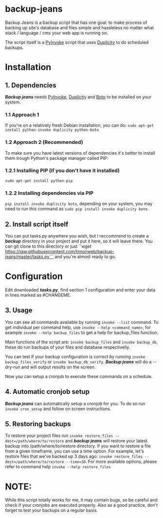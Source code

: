 # backup-jeans

Backup Jeans is a backup script that has one goal: to make process of backing up site's database and files simple and hassleless no matter what stack / language / cms your web app is running on.

The script itself is a [PyInvoke](http://www.pyinvoke.org) script that uses [Duplicity](http://duplicity.nongnu.org/) to do scheduled backups.

# Installation #

## 1. Dependencies ##

***Backup jeans*** needs [PyInvoke](http://www.pyinvoke.org), [Duplicity](http://duplicity.nongnu.org/) and [Boto](http://docs.pythonboto.org/) to be installed on your system.

### 1.1 Approach 1 ###
If you're on a relatively fresh Debian installation, you can do:
`sudo apt-get install python-invoke duplicity python-boto`

### 1.2 Approach 2 (Recommended) ###

To make sure you have latest versions of dependencies it's better to install them trough Python's package manager called PIP:

### 1.2.1 Installing PIP (if you don't have it installed) ###

`sudo apt-get install python-pip`

### 1.2.2 Installing dependencies via PIP ###

`pip install invoke duplicity boto`, depending on your system, you may need to run this command as `sudo pip install invoke duplicity boto`.

## 2. Install script itself ##

You can put tasks.py anywhere you wish, but I reccommend to create a ***backup*** directory in your project and put it here, so it will leave there. You can git clone to this directory or just ``wget https://raw.githubusercontent.com/timonweb/backup-jeans/master/tasks.py``` and you're almost ready to go.

# Configuration #

Edit downloaded ***tasks.py***, find section 1 configuration and enter your data in lines marked as #CHANGEME. 

## 3. Usage ##

You can see all commands available by running `invoke --list` command. To get individual per command help, use `invoke --help <command_name>`, for example `invoke --help backup_files` to get a help for backup_files function.

Main functions of the script are: `invoke backup_files` and `invoke backup_db`, these do run backups of your files and database respectivelly. 

You can test if your backup configuration is correct by running `invoke backup_files_verify` or `invoke backup_db_verify`. ***Backup jeans*** will do a --dry-run and will output results on the screen.

Now you can setup a cronjob to execute these commands on a schedule.

## 4. Automatic cronjob setup ##
***Backup jeans*** can automatically setup a cronjob for you. To do so run `invoke cron_setup` and follow on screen instructions.

## 5. Restoring backups ##

To restore your project files run `invoke restore_files --dest=/path/where/to/restore` and ***backup jeans*** will restore your latest backup into /path/where/to/restore directory. If you want to restore a file from a given timeframe, you can use a time option. For example, let's restore files that we've backed up 3 days ago: `invoke restore_files --dest=/path/where/to/restore --time=3D`. For more available options, please refer to command help `invoke --help restore_files`

# NOTE: #
While this script totally works for me, it may contain bugs, so be careful and check if your cronjobs are executed properly. Also as a good practice, don't forget to test your backups on a regular basis.
